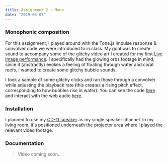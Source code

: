 ```yaml
---
title: Assignment 2 - Mono
date: "2019-03-07"
---
```


### Monophonic composition

For this assignment, I played around with the Tone.js impulse response & convolver code we were introduced to in class. My goal was to create sound to accompany some of the glitchy video art I created for my first [Live Image performance](../../live-image-processing-performance/week-5). I specifically had the glowing orbs footage in mind; since it (abstractly) evokes a feeling of floating through water and coral reefs, I wanted to create some glitchy bubble sounds.

I took a sample of some glitchy clicks and ran those through a convolver while adjusting the playback rate (this creates a rising pitch effect, corresponding to how bubbles rise in water). You can see the code [here](https://github.com/adidahiya/website/blob/develop/src/pages/projects/sound-in-space/mono.tsx) and interact with the web audio [here](/projects/sound-in-space/mono).

### Installation

I planned to use my [OD-11 speaker](https://www.teenageengineering.com/products/od-11) as my single speaker channel. In my living room, it's positioned underneath the projector area where I played the relevant video footage.

### Documentation

> Video coming soon...
